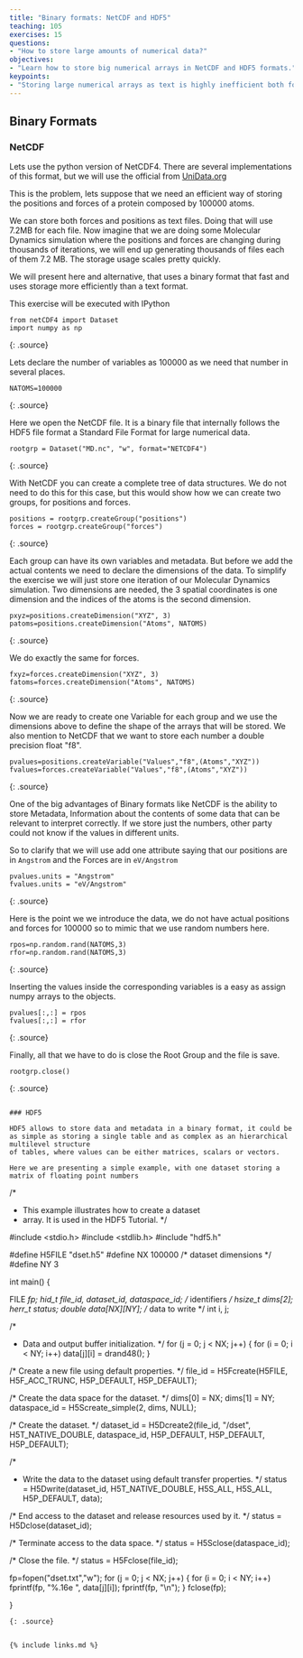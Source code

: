 ```yaml
---
title: "Binary formats: NetCDF and HDF5"
teaching: 105
exercises: 15
questions:
- "How to store large amounts of numerical data?"
objectives:
- "Learn how to store big numerical arrays in NetCDF and HDF5 formats."
keypoints:
- "Storing large numerical arrays as text is highly inefficient both for humans and machine. NetCDF and HDF5 are de-facto standards for storing numerical data and metadata."
---
```


## Binary Formats

### NetCDF

Lets use the python version of NetCDF4. There are several implementations of this format, but we will use the official from
[UniData.org](unidata.org)

This is the problem, lets suppose that we need an efficient way of storing the positions and forces of a protein composed by 100000 atoms.

We can store both forces and positions as text files. Doing that will use 7.2MB for each file. Now imagine that we are doing some Molecular Dynamics simulation where the positions and forces are changing during thousands of iterations, we will end up generating thousands of files each of them 7.2 MB. The storage usage scales pretty quickly.

We will present here and alternative, that uses a binary format that fast and uses storage more efficiently than a text format.

This exercise will be executed with IPython

~~~
from netCDF4 import Dataset
import numpy as np
~~~
{: .source}

Lets declare the number of variables as 100000 as we need that number in several places.

~~~
NATOMS=100000
~~~
{: .source}

Here we open the NetCDF file. It is a binary file that internally follows the HDF5 file format a Standard File Format for large numerical data.

~~~
rootgrp = Dataset("MD.nc", "w", format="NETCDF4")
~~~
{: .source}

With NetCDF you can create a complete tree of data structures. We do not need to do this for this case, but this would show how we can create two groups, for positions and forces.

~~~
positions = rootgrp.createGroup("positions")
forces = rootgrp.createGroup("forces")
~~~
{: .source}

Each group can have its own variables and metadata. But before we add the actual contents we need to declare the dimensions of the data.
To simplify the exercise we will just store one iteration of our Molecular Dynamics simulation. Two dimensions are needed, the 3 spatial coordinates is one dimension and the indices of the atoms is the second dimension.

~~~
pxyz=positions.createDimension("XYZ", 3)
patoms=positions.createDimension("Atoms", NATOMS)
~~~
{: .source}

We do exactly the same for forces.

~~~
fxyz=forces.createDimension("XYZ", 3)
fatoms=forces.createDimension("Atoms", NATOMS)
~~~
{: .source}

Now we are ready to create one Variable for each group and we use the dimensions above to define the shape of the arrays that will be stored.
We also mention to NetCDF that we want to store each number a double precision float "f8".

~~~
pvalues=positions.createVariable("Values","f8",(Atoms","XYZ"))
fvalues=forces.createVariable("Values","f8",(Atoms","XYZ"))
~~~
{: .source}

One of the big advantages of Binary formats like NetCDF is the ability to store Metadata, Information about the contents of some data that can be relevant to interpret correctly. If we store just the numbers, other party could not know if the values in different units.

So to clarify that we will use add one attribute saying that our positions are in `Angstrom` and the Forces are in `eV/Angstrom`

~~~
pvalues.units = "Angstrom"
fvalues.units = "eV/Angstrom"
~~~
{: .source}

Here is the point we we introduce the data, we do not have actual positions and forces for 100000 so to mimic that we use random numbers here.

~~~
rpos=np.random.rand(NATOMS,3)
rfor=np.random.rand(NATOMS,3)
~~~
{: .source}

Inserting the values inside the corresponding variables is a easy as assign numpy arrays to the objects.

~~~
pvalues[:,:] = rpos
fvalues[:,:] = rfor
~~~
{: .source}

Finally, all that we have to do is close the Root Group and the file is save.

~~~
rootgrp.close()
~~~
{: .source}
~~~

### HDF5

HDF5 allows to store data and metadata in a binary format, it could be as simple as storing a single table and as complex as an hierarchical multilevel structure
of tables, where values can be either matrices, scalars or vectors.

Here we are presenting a simple example, with one dataset storing a matrix of floating point numbers

~~~

/*
 *  This example illustrates how to create a dataset
 *  array.  It is used in the HDF5 Tutorial.
 */

#include <stdio.h>
#include <stdlib.h>
#include "hdf5.h"

#define H5FILE "dset.h5"
#define NX     100000                      /* dataset dimensions */
#define NY     3


int main() {

  FILE        *fp;
  hid_t       file_id, dataset_id, dataspace_id;  /* identifiers */
  hsize_t     dims[2];
  herr_t      status;
  double      data[NX][NY];          /* data to write */
  int         i, j;

  /*
   * Data  and output buffer initialization.
   */
  for (j = 0; j < NX; j++) {
    for (i = 0; i < NY; i++)
      data[j][i] = drand48();
  }

  /* Create a new file using default properties. */
  file_id = H5Fcreate(H5FILE, H5F_ACC_TRUNC, H5P_DEFAULT, H5P_DEFAULT);

  /* Create the data space for the dataset. */
  dims[0] = NX;
  dims[1] = NY;
  dataspace_id = H5Screate_simple(2, dims, NULL);

  /* Create the dataset. */
  dataset_id = H5Dcreate2(file_id, "/dset", H5T_NATIVE_DOUBLE, dataspace_id,
                          H5P_DEFAULT, H5P_DEFAULT, H5P_DEFAULT);

  /*
   * Write the data to the dataset using default transfer properties.
   */
  status = H5Dwrite(dataset_id, H5T_NATIVE_DOUBLE, H5S_ALL, H5S_ALL,
		    H5P_DEFAULT, data);

  /* End access to the dataset and release resources used by it. */
  status = H5Dclose(dataset_id);

  /* Terminate access to the data space. */
  status = H5Sclose(dataspace_id);

  /* Close the file. */
  status = H5Fclose(file_id);

  fp=fopen("dset.txt","w");
  for (j = 0; j < NX; j++) {
    for (i = 0; i < NY; i++)
      fprintf(fp, "%.16e ", data[j][i]);
    fprintf(fp, "\n");
  }
  fclose(fp);

}
~~~
{: .source}


{% include links.md %}
